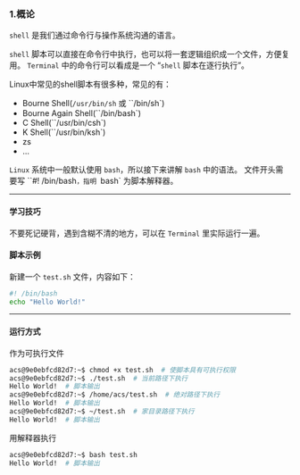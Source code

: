 ### 1.概论

`shell` 是我们通过命令行与操作系统沟通的语言。

`shell` 脚本可以直接在命令行中执行，也可以将一套逻辑组织成一个文件，方便复用。
`Terminal` 中的命令行可以看成是一个 “`shell` 脚本在逐行执行”。

Linux中常见的shell脚本有很多种，常见的有：

* Bourne Shell(`/usr/bin/sh` 或 ``/bin/sh`)
* Bourne Again Shell(``/bin/bash`)
* C Shell(``/usr/bin/csh`)
* K Shell(``/usr/bin/ksh`)
* zs
* ...

`Linux` 系统中一般默认使用 `bash`，所以接下来讲解 `bash` 中的语法。
文件开头需要写 ``#! /bin/bash`，指明 `bash` 为脚本解释器。

------

#### 学习技巧

不要死记硬背，遇到含糊不清的地方，可以在 `Terminal` 里实际运行一遍。

#### 脚本示例

新建一个 `test.sh` 文件，内容如下：

````bash
#! /bin/bash
echo "Hello World!"
````

----

#### 运行方式

作为可执行文件

````bash
acs@9e0ebfcd82d7:~$ chmod +x test.sh  # 使脚本具有可执行权限
acs@9e0ebfcd82d7:~$ ./test.sh  # 当前路径下执行
Hello World!  # 脚本输出
acs@9e0ebfcd82d7:~$ /home/acs/test.sh  # 绝对路径下执行
Hello World!  # 脚本输出
acs@9e0ebfcd82d7:~$ ~/test.sh  # 家目录路径下执行
Hello World!  # 脚本输出
````

用解释器执行

```bash
acs@9e0ebfcd82d7:~$ bash test.sh
Hello World!  # 脚本输出
```

